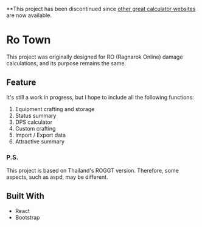 **This project has been discontinued since [other great calculator websites](https://turugrura.github.io/tong-calc-ro-host) are now available.

# Ro Town

This project was originally designed for RO (Ragnarok Online) damage calculations, and its purpose remains the same.

## Feature

It's still a work in progress, but I hope to include all the following functions:
1. Equipment crafting and storage
2. Status summary
3. DPS  calculator
4. Custom crafting
5. Import / Export data
6. Attractive summary

### P.S.

This project is based on Thailand's ROGGT version. Therefore, some aspects, such as aspd, may be different.

## Built With
- React
- Bootstrap
